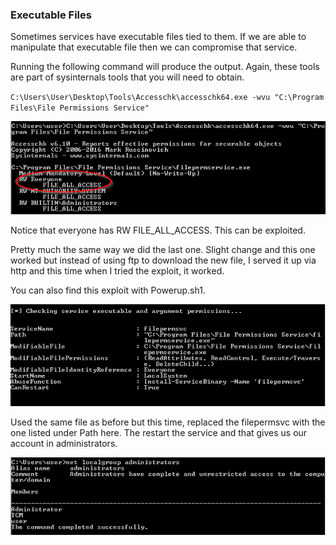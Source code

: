 ### Executable Files

Sometimes services have executable files tied to them.  If we are able to manipulate that executable file then we can compromise that service.

Running the following command will produce the output.  Again, these tools are part of sysinternals tools that you will need to obtain.

`C:\Users\User\Desktop\Tools\Accesschk\accesschk64.exe -wvu "C:\Program Files\File Permissions Service"`

![pic14](Images/pic14.png)

Notice that everyone has RW FILE_ALL_ACCESS.  This can be exploited.

Pretty much the same way we did the last one.  Slight change and this one worked but instead of using ftp to download the new file, I served it up via http and this time when I tried the exploit, it worked.

You can also find this exploit with Powerup.sh1.

![pic15](Images/pic15.png)

Used the same file as before but this time, replaced the filepermsvc with the one listed under Path here.  The restart the service and that gives us our account in administrators.

![pic16](Images/pic16.png)

